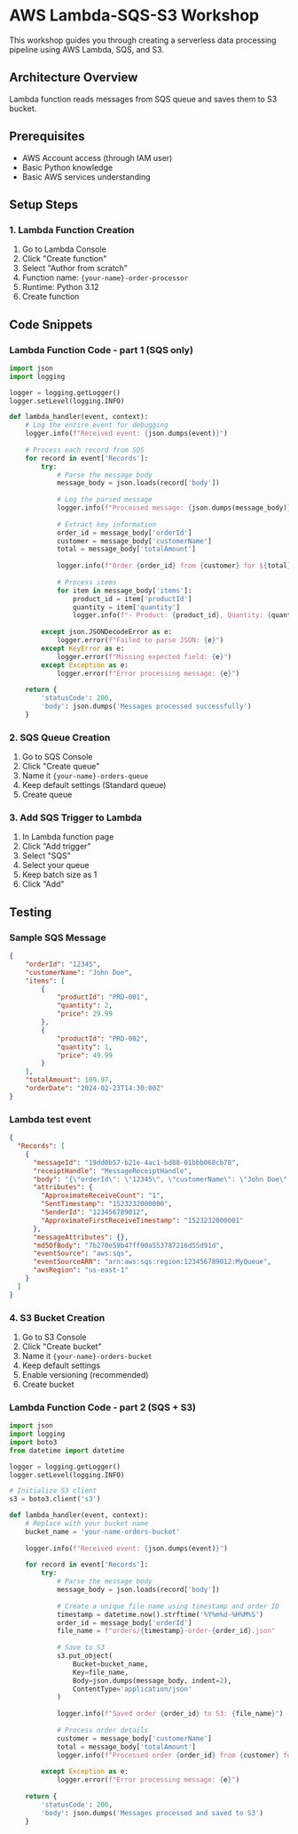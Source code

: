 # AWS Lambda-SQS-S3 Workshop

This workshop guides you through creating a serverless data processing pipeline using AWS Lambda, SQS, and S3.

## Architecture Overview
Lambda function reads messages from SQS queue and saves them to S3 bucket.

## Prerequisites
- AWS Account access (through IAM user)
- Basic Python knowledge
- Basic AWS services understanding

## Setup Steps


### 1. Lambda Function Creation
1. Go to Lambda Console
2. Click "Create function"
3. Select "Author from scratch"
4. Function name: `{your-name}-order-processor`
5. Runtime: Python 3.12
6. Create function


## Code Snippets

### Lambda Function Code - part 1 (SQS only)
```python
import json
import logging

logger = logging.getLogger()
logger.setLevel(logging.INFO)

def lambda_handler(event, context):
    # Log the entire event for debugging
    logger.info(f"Received event: {json.dumps(event)}")
    
    # Process each record from SQS
    for record in event['Records']:
        try:
            # Parse the message body
            message_body = json.loads(record['body'])
            
            # Log the parsed message
            logger.info(f"Processed message: {json.dumps(message_body)}")
            
            # Extract key information
            order_id = message_body['orderId']
            customer = message_body['customerName']
            total = message_body['totalAmount']
            
            logger.info(f"Order {order_id} from {customer} for ${total}")
            
            # Process items
            for item in message_body['items']:
                product_id = item['productId']
                quantity = item['quantity']
                logger.info(f"- Product: {product_id}, Quantity: {quantity}")
                
        except json.JSONDecodeError as e:
            logger.error(f"Failed to parse JSON: {e}")
        except KeyError as e:
            logger.error(f"Missing expected field: {e}")
        except Exception as e:
            logger.error(f"Error processing message: {e}")
    
    return {
        'statusCode': 200,
        'body': json.dumps('Messages processed successfully')
    }
```

### 2. SQS Queue Creation
1. Go to SQS Console
2. Click "Create queue"
3. Name it `{your-name}-orders-queue`
4. Keep default settings (Standard queue)
5. Create queue

### 3. Add SQS Trigger to Lambda
1. In Lambda function page
2. Click "Add trigger"
3. Select "SQS"
4. Select your queue
5. Keep batch size as 1
6. Click "Add"


## Testing

### Sample SQS Message
```json
{
    "orderId": "12345",
    "customerName": "John Doe",
    "items": [
        {
            "productId": "PRD-001",
            "quantity": 2,
            "price": 29.99
        },
        {
            "productId": "PRD-002",
            "quantity": 1,
            "price": 49.99
        }
    ],
    "totalAmount": 109.97,
    "orderDate": "2024-02-23T14:30:00Z"
}
```

### Lambda test event
```json
{
  "Records": [
    {
      "messageId": "19dd0b57-b21e-4ac1-bd88-01bbb068cb78",
      "receiptHandle": "MessageReceiptHandle",
      "body": "{\"orderId\": \"12345\", \"customerName\": \"John Doe\", \"items\": [{\"productId\": \"PRD-001\", \"quantity\": 2, \"price\": 29.99}, {\"productId\": \"PRD-002\", \"quantity\": 1, \"price\": 49.99}], \"totalAmount\": 109.97, \"orderDate\": \"2024-02-23T14:30:00Z\"}",
      "attributes": {
        "ApproximateReceiveCount": "1",
        "SentTimestamp": "1523232000000",
        "SenderId": "123456789012",
        "ApproximateFirstReceiveTimestamp": "1523232000001"
      },
      "messageAttributes": {},
      "md5OfBody": "7b270e59b47ff90a553787216d55d91d",
      "eventSource": "aws:sqs",
      "eventSourceARN": "arn:aws:sqs:region:123456789012:MyQueue",
      "awsRegion": "us-east-1"
    }
  ]
}
```

### 4. S3 Bucket Creation
1. Go to S3 Console
2. Click "Create bucket"
3. Name it `{your-name}-orders-bucket`
4. Keep default settings
5. Enable versioning (recommended)
6. Create bucket

### Lambda Function Code - part 2 (SQS + S3)
```python
import json
import logging
import boto3
from datetime import datetime

logger = logging.getLogger()
logger.setLevel(logging.INFO)

# Initialize S3 client
s3 = boto3.client('s3')

def lambda_handler(event, context):
    # Replace with your bucket name
    bucket_name = 'your-name-orders-bucket'
    
    logger.info(f"Received event: {json.dumps(event)}")
    
    for record in event['Records']:
        try:
            # Parse the message body
            message_body = json.loads(record['body'])
            
            # Create a unique file name using timestamp and order ID
            timestamp = datetime.now().strftime('%Y%m%d-%H%M%S')
            order_id = message_body['orderId']
            file_name = f"orders/{timestamp}-order-{order_id}.json"
            
            # Save to S3
            s3.put_object(
                Bucket=bucket_name,
                Key=file_name,
                Body=json.dumps(message_body, indent=2),
                ContentType='application/json'
            )
            
            logger.info(f"Saved order {order_id} to S3: {file_name}")
            
            # Process order details
            customer = message_body['customerName']
            total = message_body['totalAmount']
            logger.info(f"Processed order {order_id} from {customer} for ${total}")
            
        except Exception as e:
            logger.error(f"Error processing message: {e}")
    
    return {
        'statusCode': 200,
        'body': json.dumps('Messages processed and saved to S3')
    }
```



